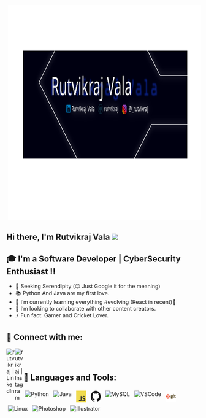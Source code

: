 <img src="https://github.com/rutvikraj/rutvikraj/blob/main/profile_card.svg" height="560" width="1160" style="vertical-align:top; margin:4px">



## Hi there, I'm Rutvikraj Vala <img src="https://raw.githubusercontent.com/MartinHeinz/MartinHeinz/master/wave.gif" width="30px">



## 🎓 I'm a Software Developer | CyberSecurity Enthusiast !!

- 🔭 Seeking Serendipity (😉 Just Google it for the meaning)
- 📚 Python And Java are my first love.
- 🌱 I’m currently learning everything #evolving (React in recent)🤣
- 👯 I’m looking to collaborate with other content creators.
- ⚡ Fun fact: Gamer and Cricket Lover.


## :email: Connect with me:

[<img align="left" alt="rutvikraj | LinkedIn" width="22px" src="https://cdn.jsdelivr.net/npm/simple-icons@v3/icons/linkedin.svg" />][linkedin]
[<img align="left" alt="rutvikraj | Instagram" width="22px" src="https://cdn.jsdelivr.net/npm/simple-icons@v3/icons/instagram.svg" />][instagram]

<br />
<br />

## 🧰 Languages and Tools:

<p align="left">
<img src="https://png2.cleanpng.com/sh/9e77e28729da142f0e065737cc84755f/L0KzQYm3WMI2N6N0R91yc4Pzfri0kQl1cJDzReJ7b3f1cb70if5oNZ1mhtlAYXfoPbT2jgB2fJZ3ReJ7b3f1cb70if5oNZQygNN3dX3kfn73jvcufKNmhuV5YYLofsW0if1ib5Z4Rdh7ZXWwdLFAjvxwaZUye95ycD24com4VPVlO2ZpSKltMD67Q4GAVsM0OmI6S6c7MEC8R4q6WMEyNqFzf3==/kisspng-python-programming-language-computer-programming-c-hanuman-png-transparent-images-free-download-clip-5b814ed35d07d0.8307633215352009793811.png" alt="Python" height="30" width="26" style="vertical-align:top; margin:4px">
<img src="https://brandslogos.com/wp-content/uploads/images/java-logo-1.png" alt="Java" height="30" width="26" style="vertical-align:top; margin:4px">
<img src="https://raw.githubusercontent.com/github/explore/80688e429a7d4ef2fca1e82350fe8e3517d3494d/topics/javascript/javascript.png" alt="Javascript" height="30" width="26" style="vertical-align:top; margin:4px">
<img src="https://raw.githubusercontent.com/github/explore/78df643247d429f6cc873026c0622819ad797942/topics/github/github.png" alt="Github" height="30" width="26" style="vertical-align:top; margin:4px">
<img src="https://www.freepnglogos.com/uploads/logo-mysql-png/logo-mysql-mysql-logo-png-images-are-download-crazypng-21.png" alt="MySQL" height="30" width="26" style="vertical-align:top; margin:4px">
<img src="https://banner2.cleanpng.com/20180326/pcw/kisspng-visual-studio-code-microsoft-visual-studio-source-notice-5ab888a49bf4e3.9400538815220430446388.jpg" alt="VSCode" height="30" width="26" style="vertical-align:top; margin:4px">
<img src="https://raw.githubusercontent.com/github/explore/80688e429a7d4ef2fca1e82350fe8e3517d3494d/topics/git/git.png" alt="Git" height="30" width="26" style="vertical-align:top; margin:4px">
<img src="https://pngimg.com/uploads/linux/linux_PNG1.png" alt="Linux" height="30" width="26" style="vertical-align:top; margin:4px">
<img src="https://upload.wikimedia.org/wikipedia/commons/a/af/Adobe_Photoshop_CC_icon.svg" alt="Photoshop" height="30" width="26" style="vertical-align:top; margin:4px">
<img src="https://upload.wikimedia.org/wikipedia/commons/f/fb/Adobe_Illustrator_CC_icon.svg" alt="Illustrator" height="30" width="26" style="vertical-align:top; margin:4px">

</p>
<br />
</br>

[linkedin]: https://www.linkedin.com/in/rutvikraj-vala-797737173/
[instagram]: https://www.instagram.com/_rutvikraj/
